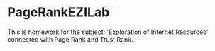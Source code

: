 # PageRankEZILab
This is homework for the subject: 'Exploration of Internet Resources' connected with Page Rank and Trust Rank.
